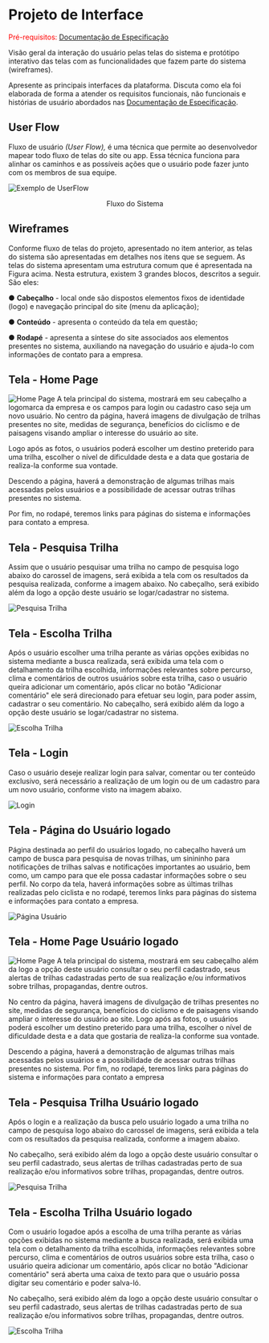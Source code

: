 
# Projeto de Interface

<span style="color:red">Pré-requisitos: <a href="02-Especificação do Projeto.md"> Documentação de Especificação</a></span>

Visão geral da interação do usuário pelas telas do sistema e protótipo interativo das telas com as funcionalidades que fazem parte do sistema (wireframes).

 Apresente as principais interfaces da plataforma. Discuta como ela foi elaborada de forma a atender os requisitos funcionais, não funcionais e histórias de usuário abordados nas <a href="02-Especificação do Projeto.md"> Documentação de Especificação</a>.

## User Flow

Fluxo de usuário <i>(User Flow),</i> é uma técnica que permite ao desenvolvedor mapear todo fluxo de telas do site ou app. Essa técnica funciona para alinhar os caminhos e as possíveis ações que o usuário pode fazer junto com os membros de sua equipe.


![Exemplo de UserFlow](img/FluxoSistema.png)<center>Fluxo do Sistema</center>



## Wireframes

Conforme fluxo de telas do projeto, apresentado no item anterior, as telas do sistema são apresentadas em detalhes nos itens que se seguem. As telas do sistema apresentam uma estrutura comum que é apresentada na Figura acima. Nesta estrutura, existem 3 grandes blocos, descritos a seguir. São eles:

●	<b>Cabeçalho</b> - local onde são dispostos elementos fixos de identidade (logo) e navegação principal do site (menu da aplicação);

●	<b>Conteúdo</b> - apresenta o conteúdo da tela em questão;

●	<b>Rodapé</b> - apresenta a síntese do site associados aos elementos presentes no sistema, auxiliando na navegação do usuário e ajuda-lo com informações de contato para a empresa.

## Tela - Home Page

![Home Page](img/HomePage.png)
A tela principal do sistema, mostrará em seu cabeçalho a logomarca da empresa e os campos para login ou cadastro caso seja um novo usuário. No centro da página, haverá imagens de divulgação de trilhas presentes no site, medidas de segurança, benefícios do ciclismo e de paisagens visando ampliar o interesse do usuário ao site. 

Logo após as fotos, o usuários poderá escolher um destino preterido para uma trilha, escolher o nível de dificuldade desta e a data que gostaria de realiza-la conforme sua vontade. 

Descendo a página, haverá a demonstração de algumas trilhas mais acessadas pelos usuários e a possibilidade de acessar outras trilhas presentes no sistema. 

Por fim, no rodapé, teremos links para páginas do sistema e informações para contato a empresa. 

## Tela - Pesquisa Trilha
Assim que o usuário pesquisar uma trilha no campo de pesquisa logo abaixo do carossel de imagens, será exibida a tela com os resultados da pesquisa realizada, conforme a imagem abaixo. No cabeçalho, será exibido além da logo a opção deste usuário se logar/cadastrar no sistema.


![Pesquisa Trilha](img/PesquisaTrilha.png)

## Tela - Escolha Trilha
Após o usuário escolher uma trilha perante as várias opções exibidas no sistema mediante a busca realizada, será exibida uma tela com o detalhamento da trilha escolhida, informações relevantes sobre percurso, clima e comentários de outros usuários sobre esta trilha, caso o usuário queira adicionar um comentário, após clicar no botão "Adicionar comentário" ele será direcionado para efetuar seu login, para poder assim, cadastrar o seu comentário. No cabeçalho, será exibido além da logo a opção deste usuário se logar/cadastrar no sistema.

![Escolha Trilha](img/EscolhaTrilha.png)

## Tela - Login
Caso o usuário deseje realizar login para salvar, comentar ou ter conteúdo exclusivo, será necessário a realização de um login ou de um cadastro para um novo usuário, conforme visto na imagem abaixo. 

![Login](img/Login.png)

## Tela - Página do Usuário logado
Página destinada ao perfil do usuários logado, no cabeçalho haverá um campo de busca para pesquisa de novas trilhas, um sinininho para notificações de trilhas salvas e notificações importantes ao usuário, bem como, um campo para que ele possa cadastar informações sobre o seu perfil. No corpo da tela, haverá informações sobre as últimas trilhas realizadas pelo ciclista e no rodapé, teremos links para páginas do sistema e informações para contato a empresa.

![Página Usuário](img/PaginaUsuario.png)
## Tela - Home Page Usuário logado

![Home Page](img/HomePageLogado.png)
A tela principal do sistema, mostrará em seu cabeçalho além da logo a opção deste usuário consultar o seu perfil cadastrado, seus alertas de trilhas cadastradas perto de sua realização e/ou informativos sobre trilhas, propagandas, dentre outros.

No centro da página, haverá imagens de divulgação de trilhas presentes no site, medidas de segurança, benefícios do ciclismo e de paisagens visando ampliar o interesse do usuário ao site. Logo após as fotos, o usuários poderá escolher um destino preterido para uma trilha, escolher o nível de dificuldade desta e a data que gostaria de realiza-la conforme sua vontade. 

Descendo a página, haverá a demonstração de algumas trilhas mais acessadas pelos usuários e a possibilidade de acessar outras trilhas presentes no sistema. Por fim, no rodapé, teremos links para páginas do sistema e informações para contato a empresa

## Tela - Pesquisa Trilha Usuário logado
Após o login e a realização da busca pelo usuário logado a uma trilha no campo de pesquisa logo abaixo do carossel de imagens, será exibida a tela com os resultados da pesquisa realizada, conforme a imagem abaixo.

No cabeçalho, será exibido além da logo a opção deste usuário consultar o seu perfil cadastrado, seus alertas de trilhas cadastradas perto de sua realização e/ou informativos sobre trilhas, propagandas, dentre outros.

![Pesquisa Trilha](img/PesquisaTrilhaLogado.png)

## Tela - Escolha Trilha Usuário logado
Com o usuário logadoe após a escolha de uma trilha perante as várias opções exibidas no sistema mediante a busca realizada, será exibida uma tela com o detalhamento da trilha escolhida, informações relevantes sobre percurso, clima e comentários de outros usuários sobre esta trilha, caso o usuário queira adicionar um comentário, após clicar no botão "Adicionar comentário" será aberta uma caixa de texto para que o usuário possa digitar seu comentário e poder salva-ló.

No cabeçalho, será exibido além da logo a opção deste usuário consultar o seu perfil cadastrado, seus alertas de trilhas cadastradas perto de sua realização e/ou informativos sobre trilhas, propagandas, dentre outros.

![Escolha Trilha](img/EscolhaTrilhaLogado.png)